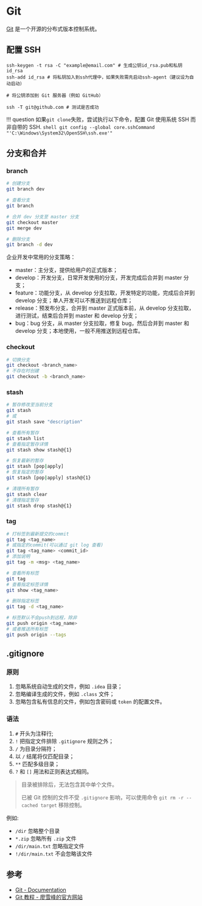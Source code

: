 # Git

[Git](https://git-scm.com/) 是一个开源的分布式版本控制系统。

## 配置 SSH

```shell
ssh-keygen -t rsa -C "example@email.com" # 生成公钥id_rsa.pub和私钥id_rsa
ssh-add id_rsa # 将私钥加入到ssh代理中，如果失败需先启动ssh-agent（建议设为自动启动）

# 将公钥添加到 Git 服务器（例如 GitHub）

ssh -T git@github.com # 测试是否成功
```

!!! question
    如果`git clone`失败，尝试执行以下命令，配置 Git 使用系统 SSH 而非自带的 SSH.
    ```shell
    git config --global core.sshCommand "'C:\Windows\System32\OpenSSH\ssh.exe'"
    ```

## 分支和合并

### branch

```sh
# 创建分支
git branch dev

# 查看分支
git branch

# 合并 dev 分支至 master 分支
git checkout master
git merge dev

# 删除分支
git branch -d dev
```

企业开发中常用的分支策略：

- master：主分支，提供给用户的正式版本；
- develop：开发分支，日常开发使用的分支，开发完成后合并到 master 分支；
- feature：功能分支，从 develop 分支拉取，开发特定的功能，完成后合并到 develop 分支；单人开发可以不推送到远程仓库；
- release：预发布分支，合并到 master 正式版本前，从 develop 分支拉取，进行测试，结束后合并到 master 和 develop 分支；
- bug：bug 分支，从 master 分支拉取，修复 bug，然后合并到 master 和 develop 分支；本地使用，一般不用推送到远程仓库。

### checkout

```sh
# 切换分支
git checkout <branch_name>
# 不存在时创建
git checkout -b <branch_name>
```

### stash

```sh
# 暂存修改至当前分支
git stash
# 或
git stash save "description"

# 查看所有暂存
git stash list
# 查看指定暂存详情
git stash show stash@{1}

# 恢复最新的暂存
git stash [pop|apply]
# 恢复指定的暂存
git stash [pop|apply] stash@{1}

# 清理所有暂存
git stash clear
# 清理指定暂存
git stash drop stash@{1}
```

### tag

```sh
# 打标签到最新提交的commit
git tag <tag_name>
# 或指定的commit(可以通过 git log 查看)
git tag <tag_name> <commit_id>
# 添加说明
git tag -m <msg> <tag_name>

# 查看所有标签
git tag
# 查看指定标签详情
git show <tag_name>

# 删除指定标签
git tag -d <tag_name>

# 标签默认不会push到远程，除非
git push origin <tag_name>
# 或者推送所有标签
git push origin --tags
```

## .gitignore

### 原则

1. 忽略系统自动生成的文件，例如 `.idea` 目录；
2. 忽略编译生成的文件，例如 `.class` 文件；
3. 忽略包含私有信息的文件，例如包含密码或 `token` 的配置文件。

### 语法

1. `#` 开头为注释行;
2. `!` 把指定文件排除 `.gitignore` 规则之外；
3. `/` 为目录分隔符；
4. 以 `/` 结尾将仅匹配目录；
5. `**` 匹配多级目录；
6. `?` 和 `[]` 用法和正则表达式相同。

> 目录被排除后，无法包含其中单个文件。
>
> 已被 Git 控制的文件不受 `.gitignore` 影响，可以使用命令 `git rm -r --cached target` 移除控制。

例如:

- `/dir` 忽略整个目录
- `*.zip` 忽略所有 `.zip` 文件
- `/dir/main.txt` 忽略指定文件
- `!/dir/main.txt` 不会忽略该文件

## 参考

- [Git - Documentation](https://git-scm.com/doc)
- [Git 教程 - 廖雪峰的官方网站](https://www.liaoxuefeng.com/wiki/896043488029600)

